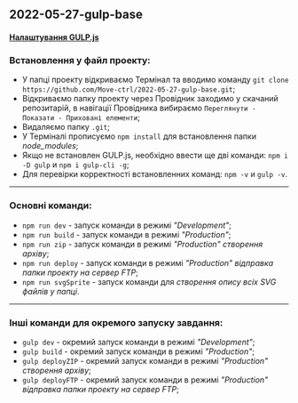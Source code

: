 ## 2022-05-27-gulp-base

#### [Налаштування GULP.js](https://youtu.be/jU88mLuLWlk)

### Встановлення у файл проекту:

- У папці проекту відкриваємо Термінал та вводимо команду ```git clone https://github.com/Move-ctrl/2022-05-27-gulp-base.git```;
- Відкриваємо папку проекту через Провідник заходимо у скачаний репозитарій, в навігації Провідника вибираємо ```Переглянути - Показати - Приховані елементи```;
- Видаляємо папку ```.git```;
- У Терміналі прописуємо ```npm install``` для встановлення папки _node_modules_;
- Якщо не встановлен GULP.js, необхідно ввести ще дві команди: ```npm i -D gulp``` и ```npm i gulp-cli -g```;
- Для перевірки корректності встановленних команд: ```npm -v``` и ```gulp -v```.

---
### Основні команди:
- ```npm run dev``` - запуск команди в режимі _"Development"_;
- ```npm run build``` - запуск команди в режимі _"Production"_;
- ```npm run zip``` - запуск команди в режимі _"Production" створення архіву_;
- ```npm run deploy``` - запуск команди в режимі _"Production" відправка папки проекту на сервер FTP_;
- ```npm run svgSprite``` - запуск команди для _створення опису всіх SVG файлів у папці_.

---
### Інші команди для окремого запуску завдання:
- ```gulp dev``` - окремий запуск команди в режимі _"Development"_;
- ```gulp build``` - окремий запуск команди в режимі _"Production"_;
- ```gulp deployZIP``` - окремий запуск команди в режимі _"Production" створення архіву_;
- ```gulp deployFTP``` - окремий запуск команди в режимі _"Production" відправка папки проекту на сервер FTP_;
